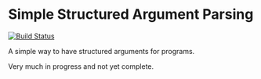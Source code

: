 # Simple Structured Argument Parsing

[![Build Status](https://travis-ci.org/jmesmon/rust-ssarg.svg)](https://travis-ci.org/jmesmon/rust-ssarg)

A simple way to have structured arguments for programs.

Very much in progress and not yet complete.

